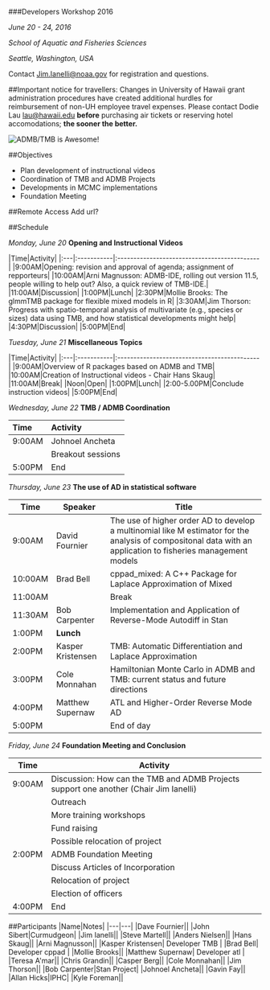 ###Developers Workshop 2016

*June 20 - 24, 2016*

*School of Aquatic and Fisheries Sciences*

*Seattle, Washington, USA*

Contact Jim.Ianelli@noaa.gov for registration and questions.

##Important notice for travellers:
Changes in University of Hawaii grant administration procedures have created additional hurdles for reimbursement of non-UH employee travel expenses. Please contact Dodie Lau lau@hawaii.edu __before__ purchasing air tickets or reserving hotel accomodations; __the sooner the better.__


![ADMB/TMB is Awesome!](http://cdn.collider.com/wp-content/uploads/2015/04/star-wars-7-force-awakens-r2d2-bb8-600x600.jpeg "jpeg")

##Objectives
* Plan development of instructional videos
* Coordination of TMB and ADMB Projects
* Developments in MCMC implementations
* Foundation Meeting

##Remote Access
Add url?

##Schedule

_Monday, June 20_ __Opening and Instructional Videos__

|Time|Activity|
|:---|:-----------|:--------------------------------------------|
|9:00AM|Opening: revision and approval of agenda; assignment of repporteurs|
|10:00AM|Arni Magnusson: ADMB-IDE, rolling out version 11.5, people willing to help out? Also, a quick review of TMB-IDE.|
|11:00AM|Discussion|
|1:00PM|Lunch|
|2:30PM|Mollie Brooks: The glmmTMB package for flexible mixed models in R|
|3:30AM|Jim Thorson: Progress with spatio-temporal analysis of multivariate  (e.g., species or sizes) data using TMB, and how statistical developments might help|
|4:30PM|Discussion|
|5:00PM|End|

_Tuesday, June 21_ __Miscellaneous Topics__

|Time|Activity|
|:---|:-----------|:--------------------------------------------|
|9:00AM|Overview of R packages based on ADMB and TMB|
|10:00AM|Creation of Instructional videos - Chair Hans Skaug|
|11:00AM|Break|
|Noon|Open|
|1:00PM|Lunch|
|2:00-5.00PM|Conclude instruction videos|
|5:00PM|End|

_Wednesday, June 22_ __TMB / ADMB Coordination__

|Time|Activity|
|:---|:--------------------------------------------|
|9:00AM|Johnoel Ancheta |Website: review new [WordPress alternative to Plone](http://admb-project-org.admb-foundation.org/)|
| |Breakout sessions|
|5:00PM|End|

_Thursday, June 23_ __The use of AD in statistical software__

|Time|Speaker|Title|
|---|-----------|--------------------------------------------|
|9:00AM|David Fournier |The use of higher order AD to develop a multinomial like M estimator for the analysis of compositonal data with an application to fisheries management models |
|10:00AM|Brad Bell|cppad_mixed: A C++ Package for Laplace Approximation of Mixed |
|11:00AM||Break |
|11:30AM|Bob Carpenter|Implementation and Application of Reverse-Mode Autodiff in Stan|
|1:00PM| **Lunch** |
|2:00PM|Kasper Kristensen |TMB: Automatic Differentiation and Laplace Approximation|
|3:00PM|Cole Monnahan|Hamiltonian Monte Carlo in ADMB and TMB: current status and future directions|
|4:00PM|Matthew Supernaw|ATL and Higher-Order Reverse Mode AD|
|5:00PM||End of day|


_Friday, June 24_ __Foundation Meeting and Conclusion__

|Time|Activity|
|---|---|
|9:00AM|Discussion: How can the TMB and ADMB Projects support one another (Chair Jim Ianelli)|
| |Outreach|
| |More training workshops|
| |Fund raising|
| |Possible relocation of project|
|2:00PM|ADMB Foundation Meeting|
||Discuss Articles of Incorporation|
||Relocation of project|
||Election of officers|
|4:00PM|End|


##Participants
|Name|Notes|
|---|---|
|Dave Fournier||
|John Sibert|Curmudgeon|
|Jim Ianelli||
|Steve Martell||
|Anders Nielsen||
|Hans Skaug||
|Arni Magnusson||
|Kasper Kristensen| Developer TMB | 
|Brad Bell| Developer cppad |
|Mollie Brooks||
|Matthew Supernaw| Developer atl |
|Teresa A'mar||
|Chris Grandin||
|Casper Berg||
|Cole Monnahan||
|Jim Thorson||
|Bob Carpenter|Stan Project|
|Johnoel Ancheta||
|Gavin Fay||
|Allan Hicks|IPHC|
|Kyle Foreman||

